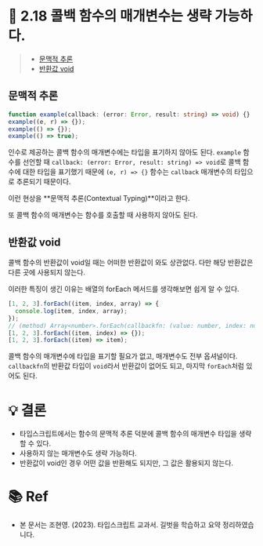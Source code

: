 # 📌 2.18 콜백 함수의 매개변수는 생략 가능하다.

> - [문맥적 추론](#문맥적-추론)
> - [반환값 void](#반환값-void)



##  문맥적 추론

```ts
function example(callback: (error: Error, result: string) => void) {}
example((e, r) => {});
example(() => {});
example(() => true);
```
인수로 제공하는 콜백 함수의 매개변수에는 타입을 표기하지 않아도 된다.
`example` 함수를 선언할 때 `callback: (error: Error, result: string) => void`로 콜백 함수에 대한 타입을 표기했기 때문에 `(e, r) => {}` 함수는 `callback` 매개변수의 타입으로 추론되기 때문이다.

이런 현상을 **문맥적 추론(Contextual Typing)**이라고 한다.

또 콜백 함수의 매개변수는 함수를 호출할 때 사용하지 않아도 된다.


## 반환값 void

콜백 함수의 반환값이 void일 때는 어떠한 반환값이 와도 상관없다.
다만 해당 반환값은 다른 곳에 사용되지 않는다.

이러한 특징이 생긴 이유는 배열의 forEach 메서드를 생각해보면 쉽게 알 수 있다.
```ts
[1, 2, 3].forEach((item, index, array) => {
  console.log(item, index, array);
});
// (method) Array<number>.forEach(callbackfn: (value: number, index: number, array: number[]) => void, thisArg?: any): void
[1, 2, 3].forEach((item, index) => {});
[1, 2, 3].forEach((item) => item);
```
콜백 함수의 매개변수에 타입을 표기할 필요가 없고, 매개변수도 전부 옵셔널이다.
`callbackfn`의 반환값 타입이 `void`라서 반환값이 없어도 되고, 마지막 `forEach`처럼 있어도 된다.

# 💡 결론

- 타입스크립트에서는 함수의 문맥적 추론 덕분에 콜백 함수의 매개변수 타입을 생략할 수 있다.
- 사용하지 않는 매개변수도 생략 가능하다.
- 반환값이 void인 경우 어떤 값을 반환해도 되지만, 그 값은 활용되지 않는다.

# 📚 Ref

- 본 문서는 조현영. (2023). 타입스크립트 교과서. 길벗을 학습하고 요약 정리하였습니다.